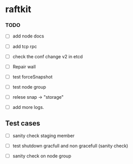 # raftkit

### TODO 
- [ ] add node docs 
- [ ] add tcp rpc 
- [ ] check the conf change v2 in etcd
- [ ] Repair wall 
- [ ] test forceSnapshot
- [ ] test node group 
- [ ] relese snap -> "storage"
- [ ] add more logs.


## Test cases 
- [ ] sanity check staging member 
- [ ] test shutdown gracfull and non gracefull (sanity check)
- [ ] sanity check on node group 





